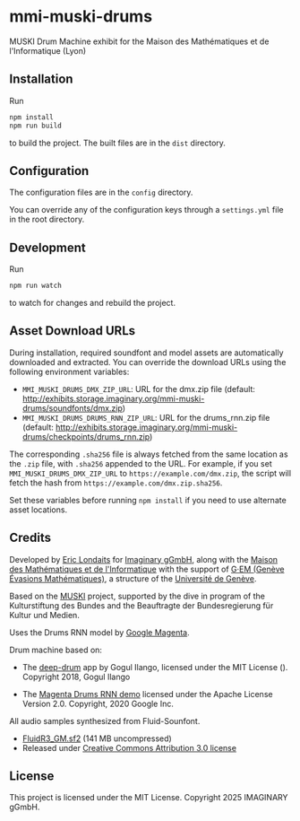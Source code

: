 # mmi-muski-drums
MUSKI Drum Machine exhibit for the Maison des Mathématiques et de l'Informatique (Lyon)

## Installation

Run

```bash
npm install
npm run build
```

to build the project. The built files are in the `dist` directory.

## Configuration

The configuration files are in the `config` directory.

You can override any of the configuration keys through a `settings.yml` file in the root directory.

## Development

Run

```bash
npm run watch
```

to watch for changes and rebuild the project.

## Asset Download URLs

During installation, required soundfont and model assets are automatically downloaded and extracted. You can override the download URLs using the following environment variables:

- `MMI_MUSKI_DRUMS_DMX_ZIP_URL`: URL for the dmx.zip file (default: http://exhibits.storage.imaginary.org/mmi-muski-drums/soundfonts/dmx.zip)
- `MMI_MUSKI_DRUMS_DRUMS_RNN_ZIP_URL`: URL for the drums_rnn.zip file (default: http://exhibits.storage.imaginary.org/mmi-muski-drums/checkpoints/drums_rnn.zip)

The corresponding `.sha256` file is always fetched from the same location as the `.zip` file, with `.sha256` appended to the URL. For example, if you set `MMI_MUSKI_DRUMS_DMX_ZIP_URL` to `https://example.com/dmx.zip`, the script will fetch the hash from `https://example.com/dmx.zip.sha256`.

Set these variables before running `npm install` if you need to use alternate asset locations.

## Credits

Developed by [Eric Londaits](mailto:eric.londaits@imaginary.org) 
for [Imaginary gGmbH](https://about.imaginary.org/), 
along with the [Maison des Mathématiques et de l'Informatique](https://mmi-lyon.fr/) 
with the support of [G·EM (Genève Évasions Mathématiques)](https://www.unige.ch/math/GEM/), 
a structure of the [Université de Genève](https://www.unige.ch/).

Based on the [MUSKI](https://www.muski.io/) project, supported by the dive in program of the 
Kulturstiftung des Bundes and the Beauftragte der Bundesregierung für Kultur und Medien.

Uses the Drums RNN model by [Google Magenta](https://magenta.tensorflow.org/).

Drum machine based on:

- The [deep-drum](https://github.com/Gogul09/deep-drum) app by Gogul Ilango,  licensed under the 
  MIT License (). Copyright 2018, Gogul Ilango

- The [Magenta Drums RNN demo](https://magenta.github.io/magenta-js/music/demos/drums_rnn.html)
  licensed under the Apache License Version 2.0. Copyright, 2020 Google Inc.

All audio samples synthesized from Fluid-Sounfont.
- [FluidR3_GM.sf2](http://www.musescore.org/download/fluid-soundfont.tar.gz) (141 MB uncompressed)
- Released under [Creative Commons Attribution 3.0 license](http://creativecommons.org/licenses/by/3.0/us/)

## License

This project is licensed under the MIT License.
Copyright 2025 IMAGINARY gGmbH.
